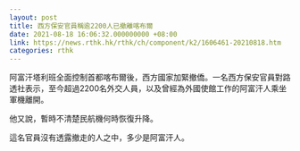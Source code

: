 ```yaml
---
layout: post
title: 西方保安官員稱逾2200人已撤離喀布爾
date: 2021-08-18 16:06:32.000000000 +08:00
link: https://news.rthk.hk/rthk/ch/component/k2/1606461-20210818.htm
categories: rthk
---
```


阿富汗塔利班全面控制首都喀布爾後，西方國家加緊撤僑。一名西方保安官員對路透社表示，至今超過2200名外交人員，以及曾經為外國使館工作的阿富汗人乘坐軍機離開。

他又說，暫時不清楚民航機何時恢復升降。

這名官員沒有透露撤走的人之中，多少是阿富汗人。
